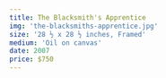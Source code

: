 ```yaml
---
title: The Blacksmith's Apprentice
img: 'the-blacksmiths-apprentice.jpg'
size: '28 ½ x 28 ½ inches, Framed'
medium: 'Oil on canvas'
date: 2007
price: $750
---
```

